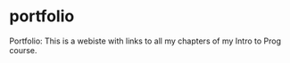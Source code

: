 # portfolio 
Portfolio:
This is a webiste with links to all my chapters of my Intro to Prog course.
